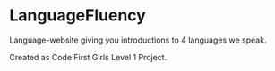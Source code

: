 # LanguageFluency

Language-website giving you introductions to 4 languages we speak. 

Created as Code First Girls Level 1 Project.

